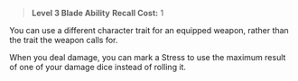 > **Level 3 Blade Ability**
> **Recall Cost:** 1

You can use a different character trait for an equipped weapon, rather than the trait the weapon calls for.

When you deal damage, you can mark a Stress to use the maximum result of one of your damage dice instead of rolling it.
